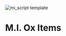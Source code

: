 ![mi_script template](https://github.com/user-attachments/assets/3174cb94-1977-4258-9252-1eb778cb0660)
# M.I. Ox Items
